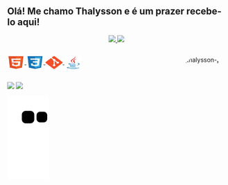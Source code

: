 ## Olá! Me chamo Thalysson e é um prazer recebe-lo aqui!

<div align="center">
  <a href="https://github.com/thalyssonborges">
  <img width="48%" src="https://github-readme-stats.vercel.app/api?username=thalyssonborges&show_icons=true&theme=dark&include_all_commits=true&count_private=true"/>
  <img width="48%" src="https://github-readme-stats.vercel.app/api/top-langs/?username=thalyssonborges&layout=compact&langs_count=7&theme=dark"/>
</div>
   
  
  ##
 
<div align="left" style="display: inline_block">  
  <img align="center" alt="thalysson-HTML" height="30" width="40" src="https://raw.githubusercontent.com/devicons/devicon/master/icons/html5/html5-original.svg">
  <img align="center" alt="thalysson-CSS" height="30" width="40" src="https://raw.githubusercontent.com/devicons/devicon/master/icons/css3/css3-original.svg">
  <img align="center" alt="thalysson-Git" height="30" width="40" src="https://raw.githubusercontent.com/devicons/devicon/master/icons/git/git-original.svg">
  <img align="center" alt="thalysson-Java" height="30" width="40" src="https://raw.githubusercontent.com/devicons/devicon/master/icons/java/java-original.svg">
  <img align="right" alt="thalysson-pic" height="150" style="border-radius:50px;" src="https://cdn.discordapp.com/attachments/913873818886471713/913946434569646100/picasion.com_635e332d45c104d68c5f1371ad0e3955.gif">
</div>
  
  ##
 
<div> 
  <a href="https://www.linkedin.com/in/thalysson-borges-a14575145/" target="_blank"><img src="https://img.shields.io/badge/-LinkedIn-%230077B5?style=for-the-badge&logo=linkedin&logoColor=white" target="_blank"></a>
  <!-- <a href="#" target="_blank"><img src="https://img.shields.io/badge/-Instagram-%23E4405F?style=for-the-badge&logo=instagram&logoColor=white" target="_blank"></a> -->
  <a href = "mailto:thalyssonwilson@gmail.com"><img src="https://img.shields.io/badge/Gmail-D14836?style=for-the-badge&logo=gmail&logoColor=white" target="_blank"></a>
  <!-- <a href="#" target="_blank"><img src="https://img.shields.io/badge/Discord-7289DA?style=for-the-badge&logo=discord&logoColor=white" target="_blank"></a> -->
  <!-- <a href="#" target="_blank"><img src="https://img.shields.io/badge/YouTube-FF0000?style=for-the-badge&logo=youtube&logoColor=white" target="_blank"></a> -->
  
  ![Snake animation](https://github.com/thalyssonborges/thalyssonborges/blob/output/github-contribution-grid-snake.svg)
 
</div>
